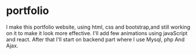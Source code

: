 # portfolio
I make this portfolio website, using html, css and bootstrap,and still working on it to make it look more effective.
I'll add few animations using javaScript  and react.
After that I'll start on backend part where I use Mysql, php And Ajax.
